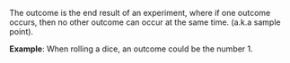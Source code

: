 The outcome is the end result of an experiment, where if one outcome occurs, then no other outcome can occur at the same time. (a.k.a sample point).

**Example**: When rolling a dice, an outcome could be the number 1. 